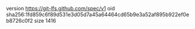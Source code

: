 version https://git-lfs.github.com/spec/v1
oid sha256:1fd859c6f89d531e3d05d7a45a64464cd65b9e3a52af895b922ef0eb8726c0f2
size 1416
